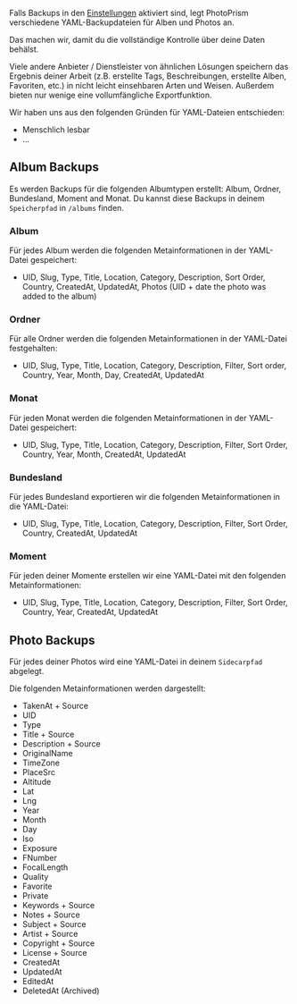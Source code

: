 Falls Backups in den [Einstellungen](../settings/advanced.md) aktiviert sind, legt PhotoPrism verschiedene YAML-Backupdateien für Alben und Photos an.

Das machen wir, damit du die vollständige Kontrolle über deine Daten behälst.

Viele andere Anbieter / Dienstleister von ähnlichen Lösungen speichern das Ergebnis deiner Arbeit (z.B. erstellte Tags, Beschreibungen, erstellte Alben, Favoriten, etc.) in nicht leicht einsehbaren Arten und Weisen. Außerdem bieten nur wenige eine vollumfängliche Exportfunktion.

Wir haben uns aus den folgenden Gründen für YAML-Dateien entschieden:

* Menschlich lesbar
* ...

## Album Backups

Es werden Backups für die folgenden Albumtypen erstellt: Album, Ordner, Bundesland, Moment and Monat.
Du kannst diese Backups in deinem `Speicherpfad` in `/albums` finden.

### Album

Für jedes Album werden die folgenden Metainformationen in der YAML-Datei gespeichert:

* UID, Slug, Type, Title, Location, Category, Description, Sort Order, Country, CreatedAt, UpdatedAt, Photos (UID + date the photo was added to the album)

### Ordner

Für alle Ordner werden die folgenden Metainformationen in der YAML-Datei festgehalten:

* UID, Slug, Type, Title, Location, Category, Description, Filter, Sort order, Country, Year, Month, Day, CreatedAt, UpdatedAt

### Monat

Für jeden Monat werden die folgenden Metainformationen in der YAML-Datei gespeichert:

* UID, Slug, Type, Title, Location, Category, Description, Filter, Sort Order, Country, Year, Month, CreatedAt, UpdatedAt

### Bundesland

Für jedes Bundesland exportieren wir die folgenden Metainformationen in die YAML-Datei:

* UID, Slug, Type, Title, Location, Category, Description, Filter, Sort Order, Country, CreatedAt, UpdatedAt

### Moment

Für jeden deiner Momente erstellen wir eine YAML-Datei mit den folgenden Metainformationen:

* UID, Slug, Type, Title, Location, Category, Description, Filter, Sort Order, Country, Year, CreatedAt, UpdatedAt

## Photo Backups

Für jedes deiner Photos wird eine YAML-Datei in deinem `Sidecarpfad` abgelegt.

Die folgenden Metainformationen werden dargestellt:

* TakenAt + Source
* UID
* Type
* Title + Source
* Description + Source
* OriginalName
* TimeZone
* PlaceSrc
* Altitude
* Lat
* Lng
* Year
* Month
* Day
* Iso
* Exposure
* FNumber
* FocalLength
* Quality
* Favorite
* Private
* Keywords + Source
* Notes + Source
* Subject + Source
* Artist + Source
* Copyright + Source
* License + Source
* CreatedAt
* UpdatedAt
* EditedAt
* DeletedAt (Archived)